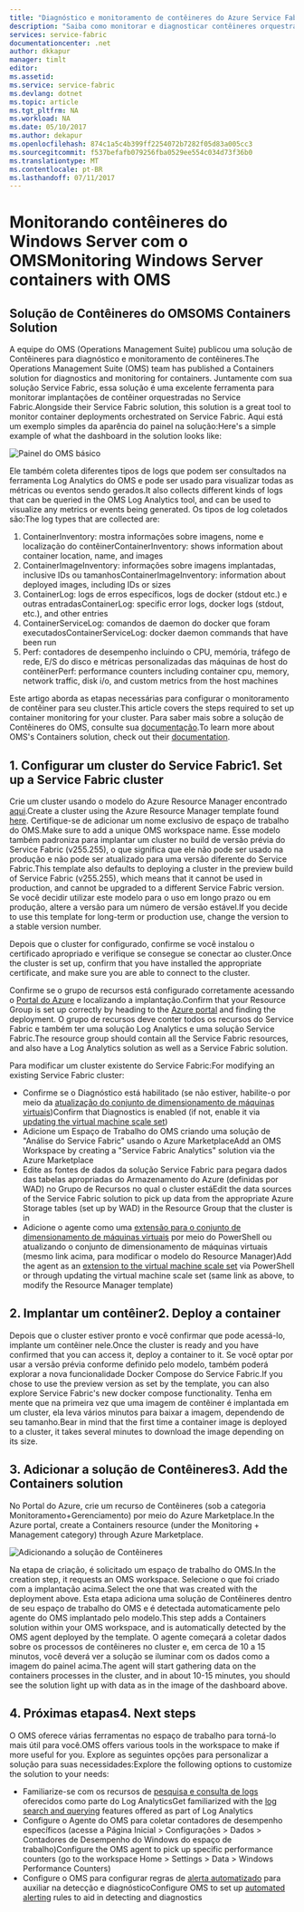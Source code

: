 ```yaml
---
title: "Diagnóstico e monitoramento de contêineres do Azure Service Fabric | Microsoft Docs"
description: "Saiba como monitorar e diagnosticar contêineres orquestrados no Microsoft Azure Service Fabric com a solução de contêineres do OMS."
services: service-fabric
documentationcenter: .net
author: dkkapur
manager: timlt
editor: 
ms.assetid: 
ms.service: service-fabric
ms.devlang: dotnet
ms.topic: article
ms.tgt_pltfrm: NA
ms.workload: NA
ms.date: 05/10/2017
ms.author: dekapur
ms.openlocfilehash: 874c1a5c4b399ff2254072b7282f05d83a005cc3
ms.sourcegitcommit: f537befafb079256fba0529ee554c034d73f36b0
ms.translationtype: MT
ms.contentlocale: pt-BR
ms.lasthandoff: 07/11/2017
---
```

# <a name="monitoring-windows-server-containers-with-oms"></a><span data-ttu-id="be4bb-103">Monitorando contêineres do Windows Server com o OMS</span><span class="sxs-lookup"><span data-stu-id="be4bb-103">Monitoring Windows Server containers with OMS</span></span>

## <a name="oms-containers-solution"></a><span data-ttu-id="be4bb-104">Solução de Contêineres do OMS</span><span class="sxs-lookup"><span data-stu-id="be4bb-104">OMS Containers Solution</span></span>

<span data-ttu-id="be4bb-105">A equipe do OMS (Operations Management Suite) publicou uma solução de Contêineres para diagnóstico e monitoramento de contêineres.</span><span class="sxs-lookup"><span data-stu-id="be4bb-105">The Operations Management Suite (OMS) team has published a Containers solution for diagnostics and monitoring for containers.</span></span> <span data-ttu-id="be4bb-106">Juntamente com sua solução Service Fabric, essa solução é uma excelente ferramenta para monitorar implantações de contêiner orquestradas no Service Fabric.</span><span class="sxs-lookup"><span data-stu-id="be4bb-106">Alongside their Service Fabric solution, this solution is a great tool to monitor container deployments orchestrated on Service Fabric.</span></span> <span data-ttu-id="be4bb-107">Aqui está um exemplo simples da aparência do painel na solução:</span><span class="sxs-lookup"><span data-stu-id="be4bb-107">Here's a simple example of what the dashboard in the solution looks like:</span></span>

![Painel do OMS básico](./media/service-fabric-diagnostics-containers-windowsserver/oms-containers-dashboard.png)

<span data-ttu-id="be4bb-109">Ele também coleta diferentes tipos de logs que podem ser consultados na ferramenta Log Analytics do OMS e pode ser usado para visualizar todas as métricas ou eventos sendo gerados.</span><span class="sxs-lookup"><span data-stu-id="be4bb-109">It also collects different kinds of logs that can be queried in the OMS Log Analytics tool, and can be used to visualize any metrics or events being generated.</span></span> <span data-ttu-id="be4bb-110">Os tipos de log coletados são:</span><span class="sxs-lookup"><span data-stu-id="be4bb-110">The log types that are collected are:</span></span>

1. <span data-ttu-id="be4bb-111">ContainerInventory: mostra informações sobre imagens, nome e localização do contêiner</span><span class="sxs-lookup"><span data-stu-id="be4bb-111">ContainerInventory: shows information about container location, name, and images</span></span>
2. <span data-ttu-id="be4bb-112">ContainerImageInventory: informações sobre imagens implantadas, inclusive IDs ou tamanhos</span><span class="sxs-lookup"><span data-stu-id="be4bb-112">ContainerImageInventory: information about deployed images, including IDs or sizes</span></span>
3. <span data-ttu-id="be4bb-113">ContainerLog: logs de erros específicos, logs de docker (stdout etc.) e outras entradas</span><span class="sxs-lookup"><span data-stu-id="be4bb-113">ContainerLog: specific error logs, docker logs (stdout, etc.), and other entries</span></span>
4. <span data-ttu-id="be4bb-114">ContainerServiceLog: comandos de daemon do docker que foram executados</span><span class="sxs-lookup"><span data-stu-id="be4bb-114">ContainerServiceLog: docker daemon commands that have been run</span></span>
5. <span data-ttu-id="be4bb-115">Perf: contadores de desempenho incluindo o CPU, memória, tráfego de rede, E/S do disco e métricas personalizadas das máquinas de host do contêiner</span><span class="sxs-lookup"><span data-stu-id="be4bb-115">Perf: performance counters including container cpu, memory, network traffic, disk i/o, and custom metrics from the host machines</span></span>

<span data-ttu-id="be4bb-116">Este artigo aborda as etapas necessárias para configurar o monitoramento de contêiner para seu cluster.</span><span class="sxs-lookup"><span data-stu-id="be4bb-116">This article covers the steps required to set up container monitoring for your cluster.</span></span> <span data-ttu-id="be4bb-117">Para saber mais sobre a solução de Contêineres do OMS, consulte sua [documentação](../log-analytics/log-analytics-containers.md).</span><span class="sxs-lookup"><span data-stu-id="be4bb-117">To learn more about OMS's Containers solution, check out their [documentation](../log-analytics/log-analytics-containers.md).</span></span>

## <a name="1-set-up-a-service-fabric-cluster"></a><span data-ttu-id="be4bb-118">1. Configurar um cluster do Service Fabric</span><span class="sxs-lookup"><span data-stu-id="be4bb-118">1. Set up a Service Fabric cluster</span></span>

<span data-ttu-id="be4bb-119">Crie um cluster usando o modelo do Azure Resource Manager encontrado [aqui](https://github.com/dkkapur/Service-Fabric/tree/master/ARM%20Templates/SF%20OMS%20Sample).</span><span class="sxs-lookup"><span data-stu-id="be4bb-119">Create a cluster using the Azure Resource Manager template found [here](https://github.com/dkkapur/Service-Fabric/tree/master/ARM%20Templates/SF%20OMS%20Sample).</span></span> <span data-ttu-id="be4bb-120">Certifique-se de adicionar um nome exclusivo de espaço de trabalho do OMS.</span><span class="sxs-lookup"><span data-stu-id="be4bb-120">Make sure to add a unique OMS workspace name.</span></span> <span data-ttu-id="be4bb-121">Esse modelo também padroniza para implantar um cluster no build de versão prévia do Service Fabric (v255.255), o que significa que ele não pode ser usado na produção e não pode ser atualizado para uma versão diferente do Service Fabric.</span><span class="sxs-lookup"><span data-stu-id="be4bb-121">This template also defaults to deploying a cluster in the preview build of Service Fabric (v255.255), which means that it cannot be used in production, and cannot be upgraded to a different Service Fabric version.</span></span> <span data-ttu-id="be4bb-122">Se você decidir utilizar este modelo para o uso em longo prazo ou em produção, altere a versão para um número de versão estável.</span><span class="sxs-lookup"><span data-stu-id="be4bb-122">If you decide to use this template for long-term or production use, change the version to a stable version number.</span></span>

<span data-ttu-id="be4bb-123">Depois que o cluster for configurado, confirme se você instalou o certificado apropriado e verifique se consegue se conectar ao cluster.</span><span class="sxs-lookup"><span data-stu-id="be4bb-123">Once the cluster is set up, confirm that you have installed the appropriate certificate, and make sure you are able to connect to the cluster.</span></span>

<span data-ttu-id="be4bb-124">Confirme se o grupo de recursos está configurado corretamente acessando o [Portal do Azure](https://portal.azure.com/) e localizando a implantação.</span><span class="sxs-lookup"><span data-stu-id="be4bb-124">Confirm that your Resource Group is set up correctly by heading to the [Azure portal](https://portal.azure.com/) and finding the deployment.</span></span> <span data-ttu-id="be4bb-125">O grupo de recursos deve conter todos os recursos do Service Fabric e também ter uma solução Log Analytics e uma solução Service Fabric.</span><span class="sxs-lookup"><span data-stu-id="be4bb-125">The resource group should contain all the Service Fabric resources, and also have a Log Analytics solution as well as a Service Fabric solution.</span></span>

<span data-ttu-id="be4bb-126">Para modificar um cluster existente do Service Fabric:</span><span class="sxs-lookup"><span data-stu-id="be4bb-126">For modifying an existing Service Fabric cluster:</span></span>
* <span data-ttu-id="be4bb-127">Confirme se o Diagnóstico está habilitado (se não estiver, habilite-o por meio da [atualização do conjunto de dimensionamento de máquinas virtuais](/rest/api/virtualmachinescalesets/create-or-update-a-set))</span><span class="sxs-lookup"><span data-stu-id="be4bb-127">Confirm that Diagnostics is enabled (if not, enable it via [updating the virtual machine scale set](/rest/api/virtualmachinescalesets/create-or-update-a-set))</span></span>
* <span data-ttu-id="be4bb-128">Adicione um Espaço de Trabalho do OMS criando uma solução de "Análise do Service Fabric" usando o Azure Marketplace</span><span class="sxs-lookup"><span data-stu-id="be4bb-128">Add an OMS Workspace by creating a "Service Fabric Analytics" solution via the Azure Marketplace</span></span>
* <span data-ttu-id="be4bb-129">Edite as fontes de dados da solução Service Fabric para pegara dados das tabelas apropriadas do Armazenamento do Azure (definidas por WAD) no Grupo de Recursos no qual o cluster está</span><span class="sxs-lookup"><span data-stu-id="be4bb-129">Edit the data sources of the Service Fabric solution to pick up data from the appropriate Azure Storage tables (set up by WAD) in the Resource Group that the cluster is in</span></span>
* <span data-ttu-id="be4bb-130">Adicione o agente como uma [extensão para o conjunto de dimensionamento de máquinas virtuais](/powershell/module/azurerm.compute/add-azurermvmssextension) por meio do PowerShell ou atualizando o conjunto de dimensionamento de máquinas virtuais (mesmo link acima, para modificar o modelo do Resource Manager)</span><span class="sxs-lookup"><span data-stu-id="be4bb-130">Add the agent as an [extension to the virtual machine scale set](/powershell/module/azurerm.compute/add-azurermvmssextension) via PowerShell or through updating the virtual machine scale set (same link as above, to modify the Resource Manager template)</span></span>

## <a name="2-deploy-a-container"></a><span data-ttu-id="be4bb-131">2. Implantar um contêiner</span><span class="sxs-lookup"><span data-stu-id="be4bb-131">2. Deploy a container</span></span>

<span data-ttu-id="be4bb-132">Depois que o cluster estiver pronto e você confirmar que pode acessá-lo, implante um contêiner nele.</span><span class="sxs-lookup"><span data-stu-id="be4bb-132">Once the cluster is ready and you have confirmed that you can access it, deploy a container to it.</span></span> <span data-ttu-id="be4bb-133">Se você optar por usar a versão prévia conforme definido pelo modelo, também poderá explorar a nova funcionalidade Docker Compose do Service Fabric.</span><span class="sxs-lookup"><span data-stu-id="be4bb-133">If you chose to use the preview version as set by the template, you can also explore Service Fabric's new docker compose functionality.</span></span> <span data-ttu-id="be4bb-134">Tenha em mente que na primeira vez que uma imagem de contêiner é implantada em um cluster, ela leva vários minutos para baixar a imagem, dependendo de seu tamanho.</span><span class="sxs-lookup"><span data-stu-id="be4bb-134">Bear in mind that the first time a container image is deployed to a cluster, it takes several minutes to download the image depending on its size.</span></span>

## <a name="3-add-the-containers-solution"></a><span data-ttu-id="be4bb-135">3. Adicionar a solução de Contêineres</span><span class="sxs-lookup"><span data-stu-id="be4bb-135">3. Add the Containers solution</span></span>

<span data-ttu-id="be4bb-136">No Portal do Azure, crie um recurso de Contêineres (sob a categoria Monitoramento+Gerenciamento) por meio do Azure Marketplace.</span><span class="sxs-lookup"><span data-stu-id="be4bb-136">In the Azure portal, create a Containers resource (under the Monitoring + Management category) through Azure Marketplace.</span></span> 

![Adicionando a solução de Contêineres](./media/service-fabric-diagnostics-containers-windowsserver/containers-solution.png)

<span data-ttu-id="be4bb-138">Na etapa de criação, é solicitado um espaço de trabalho do OMS.</span><span class="sxs-lookup"><span data-stu-id="be4bb-138">In the creation step, it requests an OMS workspace.</span></span> <span data-ttu-id="be4bb-139">Selecione o que foi criado com a implantação acima.</span><span class="sxs-lookup"><span data-stu-id="be4bb-139">Select the one that was created with the deployment above.</span></span> <span data-ttu-id="be4bb-140">Esta etapa adiciona uma solução de Contêineres dentro de seu espaço de trabalho do OMS e é detectada automaticamente pelo agente do OMS implantado pelo modelo.</span><span class="sxs-lookup"><span data-stu-id="be4bb-140">This step adds a Containers solution within your OMS workspace, and is automatically detected by the OMS agent deployed by the template.</span></span> <span data-ttu-id="be4bb-141">O agente começará a coletar dados sobre os processos de contêineres no cluster e, em cerca de 10 a 15 minutos, você deverá ver a solução se iluminar com os dados como a imagem do painel acima.</span><span class="sxs-lookup"><span data-stu-id="be4bb-141">The agent will start gathering data on the containers processes in the cluster, and in about 10-15 minutes, you should see the solution light up with data as in the image of the dashboard above.</span></span>

## <a name="4-next-steps"></a><span data-ttu-id="be4bb-142">4. Próximas etapas</span><span class="sxs-lookup"><span data-stu-id="be4bb-142">4. Next steps</span></span>

<span data-ttu-id="be4bb-143">O OMS oferece várias ferramentas no espaço de trabalho para torná-lo mais útil para você.</span><span class="sxs-lookup"><span data-stu-id="be4bb-143">OMS offers various tools in the workspace to make if more useful for you.</span></span> <span data-ttu-id="be4bb-144">Explore as seguintes opções para personalizar a solução para suas necessidades:</span><span class="sxs-lookup"><span data-stu-id="be4bb-144">Explore the following options to customize the solution to your needs:</span></span>
- <span data-ttu-id="be4bb-145">Familiarize-se com os recursos de [pesquisa e consulta de logs](../log-analytics/log-analytics-log-searches.md) oferecidos como parte do Log Analytics</span><span class="sxs-lookup"><span data-stu-id="be4bb-145">Get familiarized with the [log search and querying](../log-analytics/log-analytics-log-searches.md) features offered as part of Log Analytics</span></span>
- <span data-ttu-id="be4bb-146">Configure o Agente do OMS para coletar contadores de desempenho específicos (acesse a Página Inicial > Configurações > Dados > Contadores de Desempenho do Windows do espaço de trabalho)</span><span class="sxs-lookup"><span data-stu-id="be4bb-146">Configure the OMS agent to pick up specific performance counters (go to the workspace Home > Settings > Data > Windows Performance Counters)</span></span>
- <span data-ttu-id="be4bb-147">Configure o OMS para configurar regras de [alerta automatizado](../log-analytics/log-analytics-alerts.md) para auxiliar na detecção e diagnóstico</span><span class="sxs-lookup"><span data-stu-id="be4bb-147">Configure OMS to set up [automated alerting](../log-analytics/log-analytics-alerts.md) rules to aid in detecting and diagnostics</span></span>